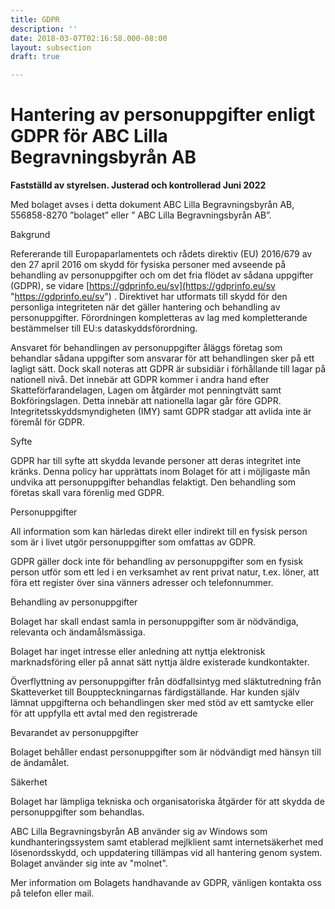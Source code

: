 ```yaml
---
title: GDPR
description: ''
date: 2018-03-07T02:16:58.000-08:00
layout: subsection
draft: true

---
```

# **Hantering av personuppgifter enligt GDPR för ABC Lilla Begravningsbyrån AB**

**Fastställd av styrelsen. Justerad och kontrollerad Juni 2022**

Med bolaget avses i detta dokument ABC Lilla Begravningsbyrån AB, 556858-8270 ”bolaget” eller ” ABC Lilla Begravningsbyrån AB”.

Bakgrund

Refererande till Europaparlamentets och rådets direktiv (EU) 2016/679 av den 27 april 2016 om skydd för fysiska personer med avseende på behandling av personuppgifter och om det fria flödet av sådana uppgifter (GDPR), se vidare [https://gdprinfo.eu/sv](https://gdprinfo.eu/sv "https://gdprinfo.eu/sv") . Direktivet har utformats till skydd för den personliga integriteten när det gäller hantering och behandling av personuppgifter. Förordningen kompletteras av lag med kompletterande bestämmelser till EU:s dataskyddsförordning.

Ansvaret för behandlingen av personuppgifter åläggs företag som behandlar sådana uppgifter som ansvarar för att behandlingen sker på ett lagligt sätt. Dock skall noteras att GDPR är subsidiär i förhållande till lagar på nationell nivå. Det innebär att GDPR kommer i andra hand efter Skatteförfarandelagen, Lagen om åtgärder mot penningtvätt samt Bokföringslagen. Detta innebär att nationella lagar går före GDPR. Integritetsskyddsmyndigheten (IMY) samt GDPR stadgar att avlida inte är föremål för GDPR.

Syfte

GDPR har till syfte att skydda levande personer att deras integritet inte kränks. Denna policy har upprättats inom Bolaget för att i möjligaste mån undvika att personuppgifter behandlas felaktigt. Den behandling som företas skall vara förenlig med GDPR.

Personuppgifter

All information som kan härledas direkt eller indirekt till en fysisk person som är i livet utgör personuppgifter som omfattas av GDPR.

GDPR gäller dock inte för behandling av personuppgifter som en fysisk person utför som ett led i en verksamhet av rent privat natur, t.ex. löner, att föra ett register över sina vänners adresser och telefonnummer.

Behandling av personuppgifter

Bolaget har skall endast samla in personuppgifter som är nödvändiga, relevanta och ändamålsmässiga.

Bolaget har inget intresse eller anledning att nyttja elektronisk marknadsföring eller på annat sätt nyttja äldre existerade kundkontakter.

Överflyttning av personuppgifter från dödfallsintyg med släktutredning från Skatteverket till Bouppteckningarnas färdigställande. Har kunden själv lämnat uppgifterna och behandlingen sker med stöd av ett samtycke eller för att uppfylla ett avtal med den registrerade

Bevarandet av personuppgifter

Bolaget behåller endast personuppgifter som är nödvändigt med hänsyn till de ändamålet.

Säkerhet

Bolaget har lämpliga tekniska och organisatoriska åtgärder för att skydda de personuppgifter som behandlas.

ABC Lilla Begravningsbyrån AB använder sig av Windows som kundhanteringssystem samt etablerad mejlklient samt internetsäkerhet med lösenordsskydd, och uppdatering tillämpas vid all hantering genom system. Bolaget använder sig inte av "molnet".

Mer information om Bolagets handhavande av GDPR, vänligen kontakta oss på telefon eller mail.

### 